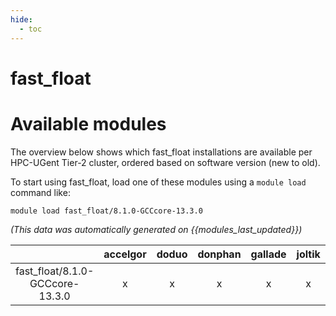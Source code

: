 ```yaml
---
hide:
  - toc
---
```


fast_float
==========

# Available modules


The overview below shows which fast_float installations are available per HPC-UGent Tier-2 cluster, ordered based on software version (new to old).

To start using fast_float, load one of these modules using a `module load` command like:

```shell
module load fast_float/8.1.0-GCCcore-13.3.0
```

*(This data was automatically generated on {{modules_last_updated}})*

| |accelgor|doduo|donphan|gallade|joltik|litleo|shinx|
| :---: | :---: | :---: | :---: | :---: | :---: | :---: | :---: |
|fast_float/8.1.0-GCCcore-13.3.0|x|x|x|x|x|x|x|
